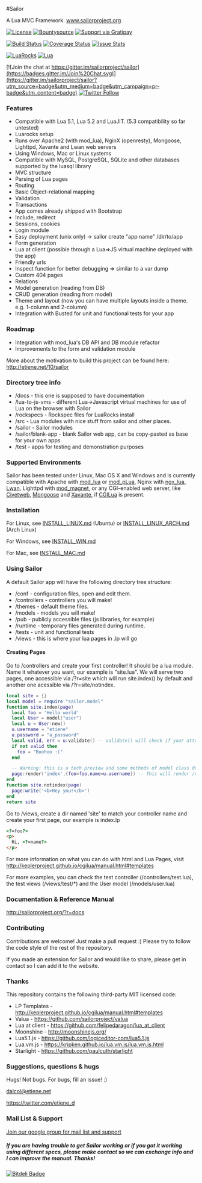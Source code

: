 #Sailor

A Lua MVC Framework. www.sailorproject.org

[![License](http://img.shields.io/badge/Licence-MIT-brightgreen.svg)](LICENSE) [![Bountysource](https://img.shields.io/bountysource/team/sailor/activity.svg)](https://www.bountysource.com/teams/sailor)
[![Support via Gratipay](http://img.shields.io/gratipay/Etiene.svg)](https://gratipay.com/Etiene) 

[![Build Status](https://travis-ci.org/sailorproject/sailor.svg?branch=master)](https://travis-ci.org/sailorproject/sailor)
[![Coverage Status](https://coveralls.io/repos/github/sailorproject/sailor/badge.svg?branch=coveralls)](https://coveralls.io/github/sailorproject/sailor?branch=coveralls)
[![Issue Stats](http://issuestats.com/github/sailorproject/sailor/badge/pr)](http://issuestats.com/github/sailorproject/sailor)

[![LuaRocks](https://img.shields.io/badge/LuaRocks-0.5.0-blue.svg)](https://luarocks.org/modules/etiene/sailor)
[![Lua](https://img.shields.io/badge/Lua-5.1%2C%20JIT%2C%205.2-blue.svg)](https://img.shields.io/badge/Lua-5.1%2C%20JIT%2C%205.2-blue.svg)

[![Join the chat at https://gitter.im/sailorproject/sailor](https://badges.gitter.im/Join%20Chat.svg)](https://gitter.im/sailorproject/sailor?utm_source=badge&utm_medium=badge&utm_campaign=pr-badge&utm_content=badge) [![Twitter Follow](https://img.shields.io/twitter/follow/sailor_lua.svg?style=social)](https://twitter.com/sailor_lua)


### Features
  * Compatible with Lua 5.1, Lua 5.2 and LuaJIT. (5.3 compatibility so far untested)
  * Luarocks setup
  * Runs over Apache2 (with mod_lua), NginX (openresty), Mongoose, Lighttpd, Xavante and Lwan web servers
  * Using Windows, Mac or Linux systems
  * Compatible with MySQL, PostgreSQL, SQLite and other databases supported by the luasql library
  * MVC structure
  * Parsing of Lua pages
  * Routing
  * Basic Object-relational mapping
  * Validation
  * Transactions
  * App comes already shipped with Bootstrap
  * Include, redirect
  * Sessions, cookies
  * Login module
  * Easy deployment (unix only) -> sailor create "app name" /dir/to/app
  * Form generation
  * Lua at client (possible through a Lua=>JS virtual machine deployed with the app)
  * Friendly urls
  * Inspect function for better debugging => similar to a var dump
  * Custom 404 pages
  * Relations
  * Model generation (reading from DB)
  * CRUD generation (reading from model)
  * Theme and layout (now you can have multiple layouts inside a theme. e.g. 1-column and 2-column)
  * Integration with Busted for unit and functional tests for your app


### Roadmap
* Integration with mod_lua's DB API and DB module refactor
* Improvements to the form and validation module

More about the motivation to build this project can be found here: http://etiene.net/10/sailor

### Directory tree info
* /docs - this one is supposed to have documentation
* /lua-to-js-vms - different Lua->Javascript virtual machines for use of Lua on the browser with Sailor
* /rockspecs - Rockspec files for LuaRocks install
* /src - Lua modules with nice stuff from sailor and other places.
 * /sailor - Sailor modules
 * /sailor/blank-app - blank Sailor web app, can be copy-pasted as base for your own apps
* /test - apps for testing and demonstration purposes

### Supported Environments

Sailor has been tested under Linux, Mac OS X and Windows and is currently compatible with Apache with [mod_lua](http://www.modlua.org/) or [mod_pLua](https://github.com/Humbedooh/mod_pLua), Nginx with [ngx_lua](https://github.com/openresty/lua-nginx-module), [Lwan](http://lwan.ws/), Lighttpd with [mod_magnet](http://redmine.lighttpd.net/projects/1/wiki/Docs_ModMagnet), or any CGI-enabled web server, like [Civetweb](https://github.com/civetweb/civetweb), [Mongoose](https://github.com/cesanta/mongoose) and [Xavante](http://keplerproject.github.io/xavante/), if [CGILua](https://github.com/keplerproject/cgilua) is present.

### Installation

For Linux, see [INSTALL_LINUX.md](https://github.com/sailorproject/sailor/blob/master/docs/INSTALL_LINUX.md) (Ubuntu) or [INSTALL_LINUX_ARCH.md](https://github.com/sailorproject/sailor/blob/master/docs/INSTALL_LINUX_ARCH.md) (Arch Linux)

For Windows, see [INSTALL_WIN.md](https://github.com/sailorproject/sailor/blob/master/docs/INSTALL_WIN.md)

For Mac, see [INSTALL_MAC.md](https://github.com/sailorproject/sailor/blob/master/docs/INSTALL_MAC.md)

### Using Sailor
A default Sailor app will have the following directory tree structure:
* /conf - configuration files, open and edit them.
* /controllers - controllers you will make!
* /themes - default theme files.
* /models - models you will make!
* /pub - publicly accessible files (js libraries, for example)
* /runtime - temporary files generated during runtime.
* /tests - unit and functional tests
* /views - this is where your lua pages in .lp will go

#### Creating Pages #
Go to /controllers and create your first controller! It should be a lua module. Name it whatever you want, our example is "site.lua". We will serve two pages, one accessible via <domain>/?r=site which will run site.index() by default and another one acessible via <domain>/?r=site/notindex.
```lua
local site = {}
local model = require "sailor.model"
function site.index(page)
  local foo = 'Hello world'
  local User = model("user")
  local u = User:new()
  u.username = "etiene"
  u.password = "a_password"
  local valid, err = u:validate() -- validate() will check if your attributes follow the rules!
  if not valid then
    foo = "Boohoo :("
  end

  -- Warning: this is a tech preview and some methods of model class do not avoid SQL injections yet.
  page:render('index',{foo=foo,name=u.username}) -- This will render /views/site/index.lp and pass the variables 'foo' and 'name'
end
function site.notindex(page)
  page:write('<b>Hey you!</b>')
end
return site
```
Go to /views, create a dir named 'site' to match your controller name and create your first page, our example is index.lp

```html
<?=foo?>
<p>
  Hi, <?=name?>
</p>
```
For more information on what you can do with html and Lua Pages, visit http://keplerproject.github.io/cgilua/manual.html#templates

For more examples, you can check the test controller (/controllers/test.lua), the test views (/views/test/*) and the User model (/models/user.lua)

### Documentation & Reference Manual
http://sailorproject.org/?r=docs


### Contributing
Contributions are welcome! Just make a pull request :) Please try to follow the code style of the rest of the repository.

If you made an extension for Sailor and would like to share, please get in contact so I can add it to the website.

### Thanks

This repository contains the following third-party MIT licensed code:

* LP Templates - http://keplerproject.github.io/cgilua/manual.html#templates
* Valua - https://github.com/sailorproject/valua
* Lua at client - https://github.com/felipedaragon/lua_at_client
* Moonshine - http://moonshinejs.org/
* Lua5.1.js - https://github.com/logiceditor-com/lua5.1.js
* Lua.vm.js - https://kripken.github.io/lua.vm.js/lua.vm.js.html 
* Starlight - https://github.com/paulcuth/starlight


### Suggestions, questions & hugs
Hugs! Not bugs. For bugs, fill an issue! :)

dalcol@etiene.net

https://twitter.com/etiene_d

### Mail List & Support
[Join our google group for mail list and support](https://groups.google.com/forum/#!forum/sailor-l)


##### If you are having trouble to get Sailor working or if you got it working using different specs, please make contact so we can exchange info and I can improve the manual. Thanks!

[![Bitdeli Badge](https://d2weczhvl823v0.cloudfront.net/Etiene/sailor/trend.png)](https://bitdeli.com/free "Bitdeli Badge")
